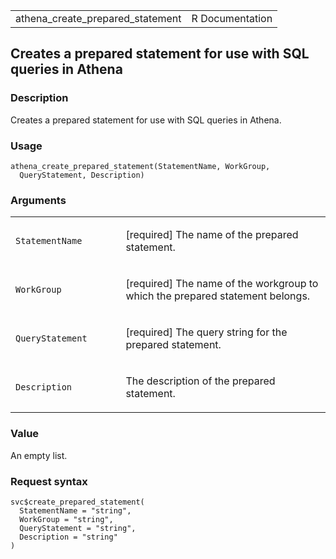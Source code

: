 <table style="width: 100%;">
<tbody>
<tr class="odd">
<td>athena_create_prepared_statement</td>
<td style="text-align: right;">R Documentation</td>
</tr>
</tbody>
</table>

## Creates a prepared statement for use with SQL queries in Athena

### Description

Creates a prepared statement for use with SQL queries in Athena.

### Usage

    athena_create_prepared_statement(StatementName, WorkGroup,
      QueryStatement, Description)

### Arguments

<table>
<colgroup>
<col style="width: 35%" />
<col style="width: 65%" />
</colgroup>
<tbody>
<tr class="odd">
<td><code
id="athena_create_prepared_statement_:_StatementName">StatementName</code></td>
<td><p>[required] The name of the prepared statement.</p></td>
</tr>
<tr class="even">
<td><code
id="athena_create_prepared_statement_:_WorkGroup">WorkGroup</code></td>
<td><p>[required] The name of the workgroup to which the prepared
statement belongs.</p></td>
</tr>
<tr class="odd">
<td><code
id="athena_create_prepared_statement_:_QueryStatement">QueryStatement</code></td>
<td><p>[required] The query string for the prepared statement.</p></td>
</tr>
<tr class="even">
<td><code
id="athena_create_prepared_statement_:_Description">Description</code></td>
<td><p>The description of the prepared statement.</p></td>
</tr>
</tbody>
</table>

### Value

An empty list.

### Request syntax

    svc$create_prepared_statement(
      StatementName = "string",
      WorkGroup = "string",
      QueryStatement = "string",
      Description = "string"
    )
